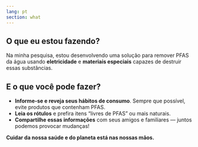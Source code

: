 ```yaml
---
lang: pt
section: what
---
```


## O que eu estou fazendo?

Na minha pesquisa, estou desenvolvendo uma solução para remover PFAS da água usando **eletricidade** e **materiais especiais** capazes de destruir essas substâncias.

## E o que você pode fazer?

- **Informe-se e reveja seus hábitos de consumo**. Sempre que possível, evite produtos que contenham PFAS.
- **Leia os rótulos** e prefira itens “livres de PFAS” ou mais naturais.
- **Compartilhe essas informações** com seus amigos e familiares — juntos podemos provocar mudanças!

**Cuidar da nossa saúde e do planeta está nas nossas mãos.**
